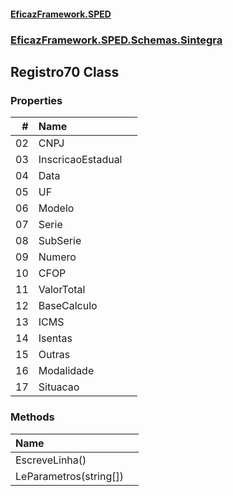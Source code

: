 #### [EficazFramework.SPED](EficazFrameworkSPED.md 'EficazFramework SPED')
### [EficazFramework.SPED.Schemas.Sintegra](EficazFramework.SPED.Schemas.Sintegra.md 'EficazFramework.SPED.Schemas.Sintegra')

## Registro70 Class
### Properties

| # | Name | |
| ---: | :--- | :--- |
| 02 | CNPJ |  |
| 03 | InscricaoEstadual |  |
| 04 | Data |  |
| 05 | UF |  |
| 06 | Modelo |  |
| 07 | Serie |  |
| 08 | SubSerie |  |
| 09 | Numero |  |
| 10 | CFOP |  |
| 11 | ValorTotal |  |
| 12 | BaseCalculo |  |
| 13 | ICMS |  |
| 14 | Isentas |  |
| 15 | Outras |  |
| 16 | Modalidade |  |
| 17 | Situacao |  |
### Methods

| Name | |
| :--- | :--- |
| EscreveLinha() |  |
| LeParametros(string[]) |  |
